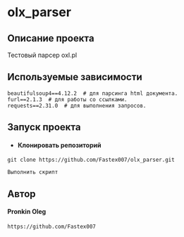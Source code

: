 # olx_parser

## Описание проекта
Тестовый парсер oxl.pl


## Используемые зависимости
```
beautifulsoup4==4.12.2  # для парсинга html документа.
furl==2.1.3  # для работы со ссылками.
requests==2.31.0  # для выполнения запросов.
```

## Запуск проекта
* #### Клонировать репозиторий
```
git clone https://github.com/Fastex007/olx_parser.git
```

```
Выполнить скрипт
```


## Автор
#### Pronkin Oleg
```
https://github.com/Fastex007
```
